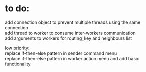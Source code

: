 # to do:

add connection object to prevent multiple threads using the same connection  
add thread to worker to consume inter-workers communication  
add arguments to workers for routing_key and neighbours list  
  
  
low priority:  
replace if-then-else pattern in sender command menu  
replace if-then-else pattern in worker action menu and add basic functionality  
